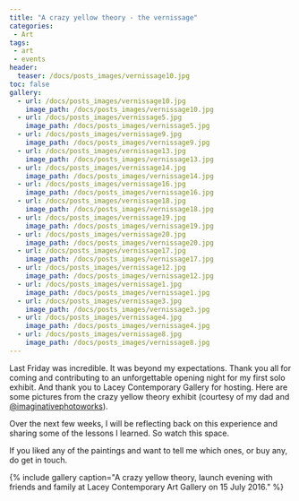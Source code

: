 ```yaml
---
title: "A crazy yellow theory - the vernissage"
categories:
 - Art
tags:
 - art
 - events
header:
  teaser: /docs/posts_images/vernissage10.jpg
toc: false
gallery: 
  - url: /docs/posts_images/vernissage10.jpg
    image_path: /docs/posts_images/vernissage10.jpg
  - url: /docs/posts_images/vernissage5.jpg
    image_path: /docs/posts_images/vernissage5.jpg
  - url: /docs/posts_images/vernissage9.jpg
    image_path: /docs/posts_images/vernissage9.jpg
  - url: /docs/posts_images/vernissage13.jpg
    image_path: /docs/posts_images/vernissage13.jpg
  - url: /docs/posts_images/vernissage14.jpg
    image_path: /docs/posts_images/vernissage14.jpg
  - url: /docs/posts_images/vernissage16.jpg
    image_path: /docs/posts_images/vernissage16.jpg
  - url: /docs/posts_images/vernissage18.jpg
    image_path: /docs/posts_images/vernissage18.jpg    
  - url: /docs/posts_images/vernissage19.jpg
    image_path: /docs/posts_images/vernissage19.jpg    
  - url: /docs/posts_images/vernissage20.jpg
    image_path: /docs/posts_images/vernissage20.jpg
  - url: /docs/posts_images/vernissage17.jpg
    image_path: /docs/posts_images/vernissage17.jpg 
  - url: /docs/posts_images/vernissage12.jpg
    image_path: /docs/posts_images/vernissage12.jpg 
  - url: /docs/posts_images/vernissage1.jpg
    image_path: /docs/posts_images/vernissage1.jpg
  - url: /docs/posts_images/vernissage3.jpg
    image_path: /docs/posts_images/vernissage3.jpg 
  - url: /docs/posts_images/vernissage4.jpg
    image_path: /docs/posts_images/vernissage4.jpg 
  - url: /docs/posts_images/vernissage8.jpg
    image_path: /docs/posts_images/vernissage8.jpg      
---  
```


Last Friday was incredible. It was beyond my expectations. Thank you all for coming and contributing to an unforgettable opening night for my first solo exhibit. And thank you to Lacey Contemporary Gallery for hosting. Here are some pictures from the crazy yellow theory exhibit (courtesy of my dad and [@imaginativephotoworks](https://www.instagram.com/imaginativephotoworks/)).

Over the next few weeks, I will be reflecting back on this experience and sharing some of the lessons I learned. So watch this space.

If you liked any of the paintings and want to tell me which ones, or buy any, do get in touch.

{% include gallery caption="A crazy yellow theory, launch evening with friends and family at Lacey Contemporary Art Gallery on 15 July 2016." %}